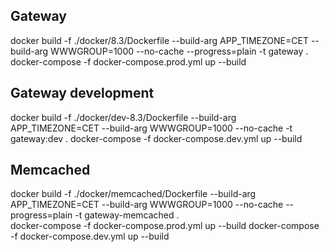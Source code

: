 ## Gateway 

docker build -f ./docker/8.3/Dockerfile --build-arg APP_TIMEZONE=CET --build-arg WWWGROUP=1000 --no-cache  --progress=plain -t gateway . 
docker-compose -f docker-compose.prod.yml up --build 

## Gateway development

docker build -f ./docker/dev-8.3/Dockerfile --build-arg APP_TIMEZONE=CET --build-arg WWWGROUP=1000 --no-cache -t gateway:dev . 
docker-compose -f docker-compose.dev.yml up --build 

## Memcached
 
docker build -f ./docker/memcached/Dockerfile --build-arg APP_TIMEZONE=CET --build-arg WWWGROUP=1000 --no-cache  --progress=plain -t gateway-memcached .  
docker-compose -f docker-compose.prod.yml up --build 
docker-compose -f docker-compose.dev.yml up --build 


